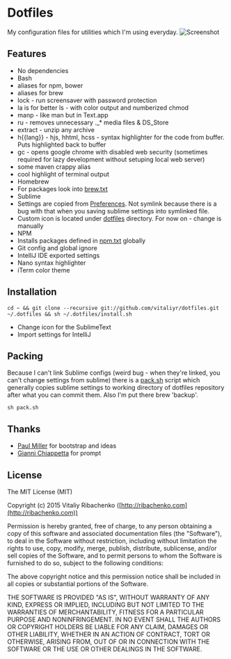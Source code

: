 # Dotfiles
My configuration files for utilities which I'm using everyday.
![Screenshot](img/terminal.png)

## Features
* No dependencies
* Bash
 * aliases for npm, bower
 * aliases for brew
 * lock - run screensaver with password protection
 * la is for better ls - with color output and numberized chmod
 * manp - like man but in Text.app
 * ru - removes unnecessary ._* media files & DS_Store
 * extract - unzip any archive
 * h{{lang}} - hjs, hhtml, hcss - syntax highlighter for the code from buffer. Puts highlighted back to buffer
 * gc - opens google chrome with disabled web security (sometimes required for lazy development without setuping local web server)
 * some maven crappy alias
 * cool highlight of terminal output
* Homebrew
 * For packages look into [brew.txt](.dotfiles/brew.txt)
* Sublime
 * Settings are copied from [Preferences](.dotfiles/preferences.sublime-settings). Not symlink because there is a bug with that when you saving sublime settings into symlinked file.
 * Custom icon is located under [dotfiles](.dotfiles) directory. For now on - change is manually
* NPM
 * Installs packages defined in [npm.txt](npm.txt) globally
* Git config and global ignore
* IntelliJ IDE exported settings
* Nano syntax highlighter
* iTerm color theme

## Installation
```
cd ~ && git clone --recursive git://github.com/vitaliyr/dotfiles.git ~/.dotfiles && sh ~/.dotfiles/install.sh
```
* Change icon for the SublimeText
* Import settings for IntelliJ

## Packing
Because I can't link Sublime configs (weird bug - when they're linked, you can't change settings from sublime) there is a [pack.sh](pack.sh) script which generally copies sublime 
settings to working directory of dotfiles repository after what you can commit them. Also I'm put there brew 'backup'.
```
sh pack.sh
```

## Thanks
* [Paul Miller](https://github.com/paulmillr) for bootstrap and ideas
* [Gianni Chiappetta](https://github.com/gf3) for prompt

## License
The MIT License (MIT)

Copyright (c) 2015 Vitaliy Ribachenko ([http://ribachenko.com](http://ribachenko.com))

Permission is hereby granted, free of charge, to any person obtaining a copy
of this software and associated documentation files (the "Software"), to deal
in the Software without restriction, including without limitation the rights
to use, copy, modify, merge, publish, distribute, sublicense, and/or sell
copies of the Software, and to permit persons to whom the Software is
furnished to do so, subject to the following conditions:

The above copyright notice and this permission notice shall be included in all
copies or substantial portions of the Software.

THE SOFTWARE IS PROVIDED "AS IS", WITHOUT WARRANTY OF ANY KIND, EXPRESS OR
IMPLIED, INCLUDING BUT NOT LIMITED TO THE WARRANTIES OF MERCHANTABILITY,
FITNESS FOR A PARTICULAR PURPOSE AND NONINFRINGEMENT. IN NO EVENT SHALL THE
AUTHORS OR COPYRIGHT HOLDERS BE LIABLE FOR ANY CLAIM, DAMAGES OR OTHER
LIABILITY, WHETHER IN AN ACTION OF CONTRACT, TORT OR OTHERWISE, ARISING FROM,
OUT OF OR IN CONNECTION WITH THE SOFTWARE OR THE USE OR OTHER DEALINGS IN THE
SOFTWARE.
